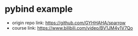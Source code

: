 # pybind example

- origin repo link: <https://github.com/GYHHAHA/sparrow>
- course link: <https://www.bilibili.com/video/BV1JM4y1V7Qo>
